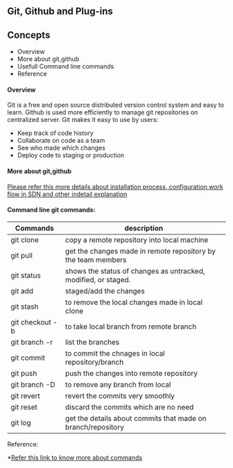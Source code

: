 ## Git, Github and Plug-ins

## Concepts
* Overview
* More about git,github 
* Usefull Command line commands
* Reference

#### Overview
Git is a free and open source distributed version control system and easy to learn. Github is used more efficiently to manage git repositories on centralized server. 
Git makes it easy to use by users:
    
- Keep track of code history
- Collaborate on code as a team
- See who made which changes
- Deploy code to staging or production
          

#### More about git,github 

 [ Please refer this more details about installation process, configuration,work flow in SDN and other indetail explanation](./../../../../PreparingSpecifying/Introduction2Git/Introduction2Git.md)

#### Command line git commands:

|Commands | description|
|---------|-------------|
|git clone <RepositoryURL> | copy a remote repository into local machine|
|git pull | get the changes made in remote repository by the team members|
|git status | shows the status of changes as untracked, modified, or staged.|
git add <filenames> |staged/add the changes |
|git stash | to remove the local changes made in local clone|
|git checkout -b&nbsp; <localbranch> <remotebranch> | to take local branch from remote branch|
|git branch -r &nbsp; | list the branches|
|git commit | to commit the chnages in local repository/branch|
|git push | push the changes into remote repository|
|git branch -D <branch name> | to remove any branch from local|
|git revert | revert the commits very smoothly |
|git reset | discard the commits which are no need|
|git log | get the details about commits that made on branch/repository|


Reference:

*[Refer this link to know more about commands](https://docs.github.com/en/get-started/using-git/about-git )